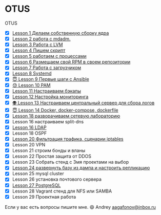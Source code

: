 # OTUS
OTUS

- [x] [Lesson 1 Делаем собственную сборку ядра](lesson01)
- [X] [Lesson 2 работа с mdadm.](lesson02)
- [X] [Lesson 3 Работа с LVM](lesson03)
- [X] [Lesson 4 Пишем скрипт](lesson04)
- [X] [Lesson 5 работаем с процессами](lesson05)
- [X] [Lesson 6 Размещаем свой RPM в своем репозитории](lesson06)
- [X] [Lesson 7 Работа с загрузчиком](lesson07)
- [X] [Lesson 8 Systemd](lesson08)
- [X] [:innocent: Lesson 9 Первые шаги с Ansible](lesson09)
- [X] [:sweat: Lesson 10 PAM](lesson10)
- [X] [Lesson 11 Настраиваем бэкапы](lesson11)
- [X] [Lesson 12 Настройка мониторинга](lesson12)
- [X] [:alien: Lesson 13 Настраиваем центральный сервер для сбора логов](lesson*13*)
- [X] [:innocent: Lesson 14 Docker, docker-compose, dockerfile](lesson14)
- [X] [Lesson 18 разворачиваем сетевую лабораторию](lesson18)
- [X] Lesson 16 настраиваем split-dns
- [X] [Lesson 16 LDAP](lesson16)
- [X] Lesson 18 OSPF
- [X] [Lesson 20 Фильтрация трафика, сценарии iptables](lesson20)
- [X] Lesson 20 VPN
- [X] Lesson 21 строим бонды и вланы
- [X] Lesson 22 Простая защита от DDOS
- [X] Lesson 23 Собрать стенд с 3мя проектами на выбор
- [X] [Lesson 24 развернуть базу из дампа и настроить репликацию](lesson29)
- [X] Lesson 25 mysql cluster
- [X] Lesson 26 установка почтового сервера
- [X] [Lesson 27 PostgreSQL](lesson32)
- [X] Lesson 28 Vagrant стенд для NFS или SAMBA
- [x] Lesson 29 Проектная работа

Если у вас есть вопросы пишите мне. :smile:
Andrey
aagafonov@inbox.ru
